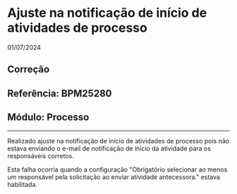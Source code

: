 # Ajuste na notificação de início de atividades de processo
01/07/2024
## Correção
## Referência: BPM25280
## Módulo: Processo
***

Realizado ajuste na notificação de início de atividades de processo pois não estava enviando o e-mail de notificação de início da atividade para os responsáveis corretos.

Esta falha ocorria quando a configuração "Obrigatório selecionar ao menos um responsável pela solicitação ao enviar atividade antecessora." estava habilitada.
